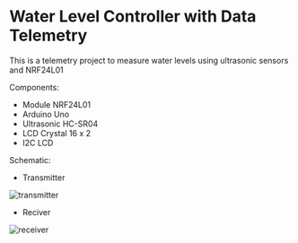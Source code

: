 # Water Level Controller with Data Telemetry
This is a telemetry project to measure water levels using ultrasonic sensors and NRF24L01

Components:
- Module NRF24L01
- Arduino Uno
- Ultrasonic HC-SR04
- LCD Crystal 16 x 2
- I2C LCD


Schematic:
- Transmitter

![transmitter](https://user-images.githubusercontent.com/93894711/211598306-cfd41c0f-b078-42e4-a554-88ac60bd38ed.png)

- Reciver

![receiver](https://user-images.githubusercontent.com/93894711/211598289-58671758-b9f0-4b00-aa82-464508d2d007.png)

